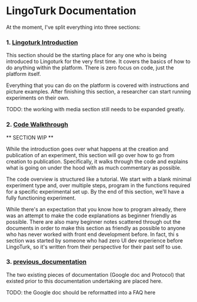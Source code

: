 # LingoTurk Documentation

At the moment, I've split everything into three sections:

### 1. [Lingoturk Introduction](lingoturk_introduction/README.md)

This section should be the starting place for any one who is being introduced
to Lingoturk for the very first time. It covers the basics of how to do anything
within the platform. There is zero focus on code, just the platform itself.

Everything that you can do on the platform is covered with instructions and
picture examples. After finishing this section, a researcher can start running 
experiments on their own.

TODO: the working with media section still needs to be expanded greatly.


### 2. [Code Walkthrough](code_walkthrough/README.md)

** SECTION WIP **

While the introduction goes over what happens at the creation and publication
of an experiment, this section will go over how to go from creation to publication.
Specifically, it walks through the code and explains what is going on under the hood
with as much commentary as possible. 

The code overview is structured like a tutorial. We start with a blank minimal
experiment type and, over multiple steps, program in the functions required
for a specific experimental set up. By the end of this section, we'll have a 
fully functioning experiment. 

While there's an expectation that you know how to program already, 
there was an attempt to make the code explanations as beginner friendly as possible.
There are also many beginner notes scattered through out the documents in order 
to make this section as friendly as possible to anyone who
has never worked with front end development before. In fact, thi    s section 
was started by someone who had zero UI dev experience before LingoTurk, so 
it's written from their perspective for their past self to use. 

### 3. [previous_documentation](previous_documentation)

The two existing pieces of documentation (Google doc and Protocol) 
that existed prior to this documentation undertaking are placed here.

TODO: the Google doc should be reformatted into a FAQ here 
